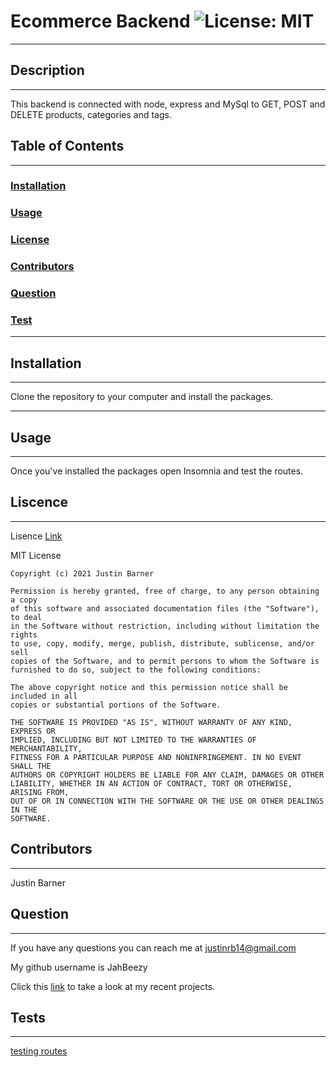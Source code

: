 # Ecommerce Backend ![License: MIT](https://img.shields.io/badge/License-MIT-yellow.svg)
                    
 ---
                    
 ## Description
                    
 ---
                    
 This backend is connected with node, express and MySql to GET, POST and DELETE products, categories and tags.
                    
 ## Table of Contents
                    
 ---
                    
 ### [Installation](#installation)
                    
 ### [Usage](#usage)
                    
 ### [License](#license)
                    
 ### [Contributors](#contributors)
                    
 ### [Question](#question)
                    
 ### [Test](#test)
                    
 ---
                    
 ## Installation
                    
 ---
                    
 Clone the repository to your computer and install the packages. 
                    
 ---
                    
 ## Usage
                    
 ---
                    
 Once you've installed the packages open Insomnia and test the routes.
                    
 ## Liscence
                    
 ---
                    
 Lisence [Link](https://opensource.org/licenses/MIT) 
                    
 MIT License

    Copyright (c) 2021 Justin Barner
    
    Permission is hereby granted, free of charge, to any person obtaining a copy
    of this software and associated documentation files (the "Software"), to deal
    in the Software without restriction, including without limitation the rights
    to use, copy, modify, merge, publish, distribute, sublicense, and/or sell
    copies of the Software, and to permit persons to whom the Software is
    furnished to do so, subject to the following conditions:
    
    The above copyright notice and this permission notice shall be included in all
    copies or substantial portions of the Software.
    
    THE SOFTWARE IS PROVIDED "AS IS", WITHOUT WARRANTY OF ANY KIND, EXPRESS OR
    IMPLIED, INCLUDING BUT NOT LIMITED TO THE WARRANTIES OF MERCHANTABILITY,
    FITNESS FOR A PARTICULAR PURPOSE AND NONINFRINGEMENT. IN NO EVENT SHALL THE
    AUTHORS OR COPYRIGHT HOLDERS BE LIABLE FOR ANY CLAIM, DAMAGES OR OTHER
    LIABILITY, WHETHER IN AN ACTION OF CONTRACT, TORT OR OTHERWISE, ARISING FROM,
    OUT OF OR IN CONNECTION WITH THE SOFTWARE OR THE USE OR OTHER DEALINGS IN THE
    SOFTWARE.
                    
 ## Contributors
                    
 ---
                    
 Justin Barner
                    
 ## Question
                    
 ---
                    
 If you have any questions you can reach me at justinrb14@gmail.com
                    
 My github username is JahBeezy 
                    
 Click this [link](https://github.com/Jahbeezy/Ecommerce-Backend) to take a look at my recent projects. 
                    
 ## Tests
                    
 ---
                    
 [testing routes](https://watch.screencastify.com/v/qUvmtvx7pGpFCoShdUeP)